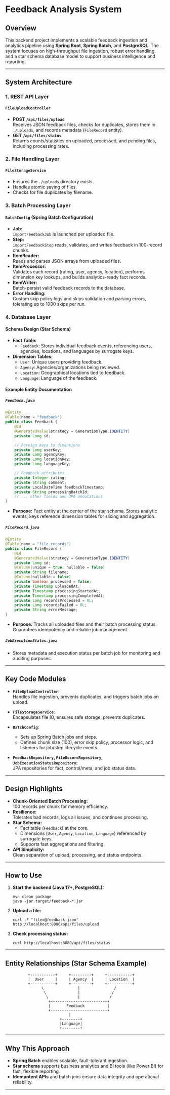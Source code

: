 # Feedback Analysis System

## Overview

This backend project implements a scalable feedback ingestion and analytics pipeline using **Spring Boot**, **Spring Batch**, and **PostgreSQL**. The system focuses on high-throughput file ingestion, robust error handling, and a star schema database model to support business intelligence and reporting.

---

## System Architecture

### 1. REST API Layer

#### `FileUploadController`
- **POST `/api/files/upload`**  
  Receives JSON feedback files, checks for duplicates, stores them in `./uploads`, and records metadata (`FileRecord` entity).
- **GET `/api/files/status`**  
  Returns counts/statistics on uploaded, processed, and pending files, including processing rates.

### 2. File Handling Layer

#### `FileStorageService`
- Ensures the `./uploads` directory exists.
- Handles atomic saving of files.
- Checks for file duplicates by filename.

### 3. Batch Processing Layer

#### `BatchConfig` (Spring Batch Configuration)
- **Job:**  
  `importFeedbackJob` is launched per uploaded file.
- **Step:**  
  `importFeedbackStep` reads, validates, and writes feedback in 100-record chunks.
- **ItemReader:**  
  Reads and parses JSON arrays from uploaded files.
- **ItemProcessor:**  
  Validates each record (rating, user, agency, location), performs dimension key lookups, and builds analytics-ready fact records.
- **ItemWriter:**  
  Batch-persist valid feedback records to the database.
- **Error Handling:**  
  Custom skip policy logs and skips validation and parsing errors, tolerating up to 1000 skips per run.

### 4. Database Layer

#### Schema Design (Star Schema)

- **Fact Table:**
  - `Feedback`: Stores individual feedback events, referencing users, agencies, locations, and languages by surrogate keys.
- **Dimension Tables:**
  - `User`: Unique users providing feedback.
  - `Agency`: Agencies/organizations being reviewed.
  - `Location`: Geographical locations tied to feedback.
  - `Language`: Language of the feedback.

#### Example Entity Documentation

##### `Feedback.java`
```java
@Entity
@Table(name = "feedback")
public class Feedback {
    @Id
    @GeneratedValue(strategy = GenerationType.IDENTITY)
    private Long id;

    // Foreign keys to dimensions
    private Long userKey;
    private Long agencyKey;
    private Long locationKey;
    private Long languageKey;

    // Feedback attributes
    private Integer rating;
    private String comment;
    private LocalDateTime feedbackTimestamp;
    private String processingBatchId;
    // ... other fields and JPA annotations
}
```
- **Purpose:** Fact entity at the center of the star schema. Stores analytic events; keys reference dimension tables for slicing and aggregation.

##### `FileRecord.java`
```java
@Entity
@Table(name = "file_records")
public class FileRecord {
    @Id
    @GeneratedValue(strategy = GenerationType.IDENTITY)
    private Long id;
    @Column(unique = true, nullable = false)
    private String filename;
    @Column(nullable = false)
    private boolean processed = false;
    private Timestamp uploadedAt;
    private Timestamp processingStartedAt;
    private Timestamp processingCompletedAt;
    private Long recordsProcessed = 0L;
    private Long recordsFailed = 0L;
    private String errorMessage;
}
```
- **Purpose:** Tracks all uploaded files and their batch processing status. Guarantees idempotency and reliable job management.

##### `JobExecutionStatus.java`
- Stores metadata and execution status per batch job for monitoring and auditing purposes.

---

## Key Code Modules

- **`FileUploadController`**:  
  Handles file ingestion, prevents duplicates, and triggers batch jobs on upload.

- **`FileStorageService`**:  
  Encapsulates file IO, ensures safe storage, prevents duplicates.

- **`BatchConfig`**:  
  - Sets up Spring Batch jobs and steps.
  - Defines chunk size (100), error skip policy, processor logic, and listeners for job/step lifecycle events.

- **`FeedbackRepository`, `FileRecordRepository`, `JobExecutionStatusRepository`**:  
  JPA repositories for fact, control/meta, and job status data.

---

## Design Highlights

- **Chunk-Oriented Batch Processing:**  
  100 records per chunk for memory efficiency.
- **Resilience:**  
  Tolerates bad records, logs all issues, and continues processing.
- **Star Schema:**  
  - Fact table (`Feedback`) at the core.
  - Dimensions (`User`, `Agency`, `Location`, `Language`) referenced by surrogate keys.
  - Supports fast aggregations and filtering.
- **API Simplicity:**  
  Clean separation of upload, processing, and status endpoints.

---

## How to Use

1. **Start the backend (Java 17+, PostgreSQL):**
   ```
   mvn clean package
   java -jar target/feedback-*.jar
   ```

2. **Upload a file:**
   ```
   curl -F "file=@feedback.json" http://localhost:8080/api/files/upload
   ```

3. **Check processing status:**
   ```
   curl http://localhost:8080/api/files/status
   ```

---

## Entity Relationships (Star Schema Example)

```plaintext
          +-----------+     +---------+     +-----------+
          |  User     |     | Agency  |     | Location  |
          +-----------+     +---------+     +-----------+
                \               |               /
                 \              |              /
                  \             |             /
                   +-------------------------+
                   |       Feedback          |
                   +-------------------------+
                            |
                        +--------+
                        |Language|
                        +--------+
```

---

## Why This Approach

- **Spring Batch** enables scalable, fault-tolerant ingestion.
- **Star schema** supports business analytics and BI tools (like Power BI) for fast, flexible reporting.
- **Idempotent APIs** and batch jobs ensure data integrity and operational reliability.

---

